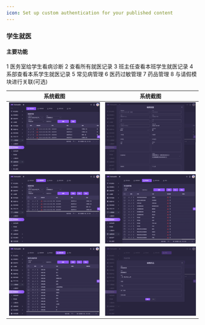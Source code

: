 ```yaml
---
icon: Set up custom authentication for your published content
---
```


### 学生就医
#### 主要功能
1 医务室给学生看病诊断
2 查看所有就医记录
3 班主任查看本班学生就医记录
4 系部查看本系学生就医记录
5 常见病管理
6 医药过敏管理
7 药品管理
8 与请假模块进行关联(可选)

| 系统截图  | 系统截图 |
|-------|-----------|
| <img src="./images/31.png" > | <img src="./images/32.png" > |
| <img src="./images/33.png" > | <img src="./images/34.png" > |
| <img src="./images/35.png" > | <img src="./images/36.png" > |